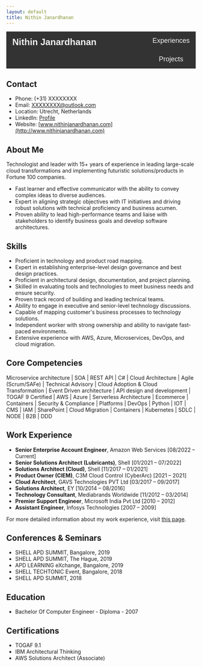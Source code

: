 ```yaml
---
layout: default
title: Nithin Janardhanan
---
```


<div style="overflow: hidden; background-color: #333;">
    <div style="float: left;">
        <a href="index.md" style="display: block; color: #f2f2f2; text-align: center; padding: 14px 16px; text-decoration: none; font-size: 24px; font-family: 'Arial', sans-serif; font-weight: bold;">Nithin Janardhanan</a>
    </div>
    <div style="float: right;">
        <a href="pages/experience.md" style="display: block; color: #f2f2f2; text-align: center; padding: 14px 16px; text-decoration: none; font-size: 18px; font-family: 'Arial', sans-serif;">Experiences</a>
        <a href="pages/projects.md" style="display: block; color: #f2f2f2; text-align: center; padding: 14px 16px; text-decoration: none; font-size: 18px; font-family: 'Arial', sans-serif;">Projects</a>
    </div>
</div>

 

## Contact
- Phone: (+31) XXXXXXXX
- Email: XXXXXXXX@outlook.com
- Location: Utrecht, Netherlands
- LinkedIn: [Profile](https://www.linkedin.com/in/janardhanannithin/)
- Website: [www.nithinjanardhanan.com](http://www.nithinjanardhanan.com)

## About Me

Technologist and leader with 15+ years of experience in leading large-scale cloud transformations and implementing futuristic solutions/products in Fortune 100 companies. 

- Fast learner and effective communicator with the ability to convey complex ideas to diverse audiences.
- Expert in aligning strategic objectives with IT initiatives and driving robust solutions with technical proficiency and business acumen.
- Proven ability to lead high-performance teams and liaise with stakeholders to identify business goals and develop software architectures.

## Skills
- Proficient in technology and product road mapping.
- Expert in establishing enterprise-level design governance and best design practices.
- Proficient in architectural design, documentation, and project planning.
- Skilled in evaluating tools and technologies to meet business needs and ensure security.
- Proven track record of building and leading technical teams.
- Ability to engage in executive and senior-level technology discussions.
- Capable of mapping customer's business processes to technology solutions.
- Independent worker with strong ownership and ability to navigate fast-paced environments.
- Extensive experience with AWS, Azure, Microservices, DevOps, and cloud migration.

## Core Competencies
Microservice architecture | SOA | REST API | C# | Cloud Architecture | Agile (Scrum/SAFe) | Technical Advisory | Cloud Adoption & Cloud Transformation | Event Driven architecture | API design and development | TOGAF 9 Certified | AWS | Azure | Serverless Architecture | Ecommerce | Containers | Security & Compliance | Platforms | DevOps | Python | IOT | CMS | IAM | SharePoint | Cloud Migration | Containers | Kubernetes | SDLC | NODE | B2B | DDD 

## Work Experience
- **Senior Enterprise Account Engineer**, Amazon Web Services [08/2022 – Current]
- **Senior Solutions Architect (Lubricants)**, Shell [01/2021 – 07/2022]
- **Solutions Architect (Cloud)**, Shell [11/2017 – 01/2021]
- **Product Owner (CIEM)**, C3M Cloud Control (CyberArc) [2021 – 2021]
- **Cloud Architect**, GAVS Technologies PVT Ltd [03/2017 – 09/2017]
- **Solutions Architect**, EY [10/2014 – 08/2016]
- **Technology Consultant**, Mediabrands Worldwide [11/2012 – 03/2014]
- **Premier Support Engineer**, Microsoft India Pvt Ltd [2010 – 2012]
- **Assistant Engineer**, Infosys Technologies [2007 – 2009]

For more detailed information about my work experience, visit [this page](pages/experience.md).

## Conferences & Seminars
- SHELL APD SUMMIT, Bangalore, 2019
- SHELL APD SUMMIT, The Hague, 2019
- APD LEARNING eXchange, Bangalore, 2019
- SHELL TECHTONIC Event, Bangalore, 2018
- SHELL APD SUMMIT, 2018

## Education
- Bachelor Of Computer Engineer - Diploma - 2007

## Certifications
- TOGAF 9.1
- IBM Architectural Thinking
- AWS Solutions Architect (Associate)

